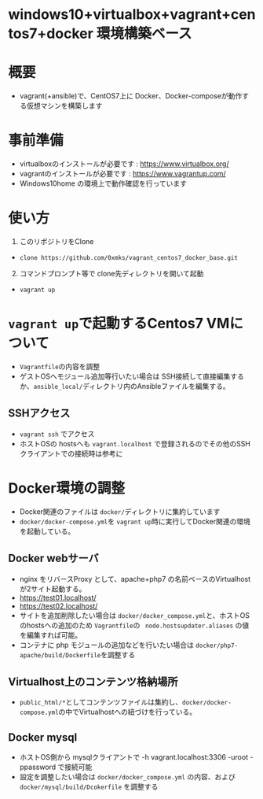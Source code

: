 # windows10+virtualbox+vagrant+centos7+docker 環境構築ベース

# 概要
- vagrant(+ansible)で、CentOS7上に Docker、Docker-composeが動作する仮想マシンを構築します

# 事前準備
- virtualboxのインストールが必要です : https://www.virtualbox.org/
- vagrantのインストールが必要です : https://www.vagrantup.com/
- Windows10home の環境上で動作確認を行っています

# 使い方
1. このリポジトリをClone
  - `clone https://github.com/0xmks/vagrant_centos7_docker_base.git`
2. コマンドプロンプト等で clone先ディレクトリを開いて起動
  - `vagrant up`

# `vagrant up`で起動するCentos7 VMについて
- `Vagrantfile`の内容を調整
- ゲストOSへモジュール追加等行いたい場合は SSH接続して直接編集するか、`ansible_local/`ディレクトリ内のAnsibleファイルを編集する。 

## SSHアクセス
- `vagrant ssh` でアクセス
- ホストOSの hostsへも `vagrant.localhost` で登録されるのでその他のSSHクライアントでの接続時は参考に

# Docker環境の調整
- Docker関連のファイルは `docker/`ディレクトリに集約しています
- `docker/docker-compose.yml`を `vagrant up`時に実行してDocker関連の環境を起動している。

## Docker webサーバ
- nginx をリバースProxy として、apache+php7 の名前ベースのVirtualhostが2サイト起動する。
- https://test01.localhost/
- https://test02.localhost/
- サイトを追加削除したい場合は `docker/docker_compose.yml`と、ホストOSのhostsへの追加のため `Vagrantfile`の ` node.hostsupdater.aliases` の値を編集すれば可能。
- コンテナに php モジュールの追加などを行いたい場合は `docker/php7-apache/build/Dockerfile`を調整する

## Virtualhost上のコンテンツ格納場所
- `public_html/*`としてコンテンツファイルは集約し、`docker/docker-compose.yml`の中でVirtualhostへの紐づけを行っている。

## Docker mysql
- ホストOS側から mysqlクライアントで  -h vagrant.localhost:3306 -uroot -ppassword で接続可能
- 設定を調整したい場合は `docker/docker_compose.yml` の内容、および `docker/mysql/build/Dcokerfile` を調整する
